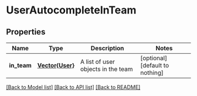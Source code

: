 # UserAutocompleteInTeam


## Properties
Name | Type | Description | Notes
------------ | ------------- | ------------- | -------------
**in_team** | [**Vector{User}**](User.md) | A list of user objects in the team | [optional] [default to nothing]


[[Back to Model list]](../README.md#models) [[Back to API list]](../README.md#api-endpoints) [[Back to README]](../README.md)



